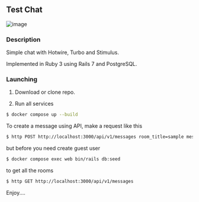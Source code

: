 ## Test Chat

![image](https://github.com/Onizukachi/test-chat/assets/88194131/632b2be2-348a-453a-bd22-12e93e2b9980)

### Description

Simple chat with Hotwire, Turbo and Stimulus.

Implemented in Ruby 3 using Rails 7 and PostgreSQL.

### Launching

1. Download or clone repo. 


2. Run all services

```bash
$ docker compose up --build
```

To create a message using  API, make a request like this

```bash
$ http POST http://localhost:3000/api/v1/messages room_title=sample message=Hello
```
but before you need create guest user

```bash
$ docker compose exec web bin/rails db:seed
```

to get all the rooms

```bash
$ http GET http://localhost:3000/api/v1/messages
```
Enjoy....
